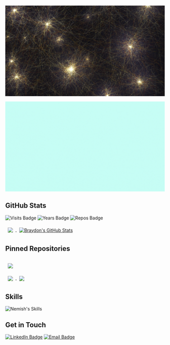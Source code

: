 ![](./assets/neurons.jpg)

![](https://github.com/nemishmehta/nemishmehta/blob/main/assets/Nemish_GitHub_Banner.gif)

## GitHub Stats

![Visits Badge](https://badges.pufler.dev/visits/nemishmehta/nemishmehta)
![Years Badge](https://badges.pufler.dev/years/nemishmehta)
![Repos Badge](https://badges.pufler.dev/repos/nemishmehta)

<a href="https://github.com/nemishmehta">
  <img align="center" style="margin:0.5rem" src="https://github-readme-stats.vercel.app/api?username=nemishmehta&show_icons=true&theme=radical&count_private=true&hide=html,css&title_color=ffffff&text_color=c9cacc&icon_color=4AB197&bg_color=1A2B34" />
</a>

<a href="https://github.com/nemishmehta">
  <img align="center" style="margin:0.5rem" src="https://github-readme-stats.vercel.app/api/top-langs/?username=nemishmehta&show_icons=true&line_height=27&count_private=true&title_color=ffffff&text_color=c9cacc&icon_color=4AB097&bg_color=1A2B34" alt="Braydon's GitHub Stats" />
</a>


## Pinned Repositories

<a href="https://github.com/nemishmehta/restaurant_dashboard">
  <img align="center" style="margin:1rem 0.5rem" src="https://github-readme-stats.vercel.app/api/pin/?username=nemishmehta&repo=restaurant_dashboard&show_owner=true&title_color=ffffff&text_color=c9cacc&icon_color=4AB197&bg_color=1A2B34" />
</a>

<br>

<a href="https://github.com/nemishmehta/price_prediction_api">
  <img align="center" style="margin:0.5rem" src="https://github-readme-stats.vercel.app/api/pin/?username=nemishmehta&repo=price_prediction_api&show_owner=true&title_color=ffffff&text_color=c9cacc&icon_color=4AB197&bg_color=1A2B34" />
</a>

<a href="https://github.com/nemishmehta/3d-houses">
  <img align="center" style="margin:0.5rem" src="https://github-readme-stats.vercel.app/api/pin/?username=nemishmehta&repo=3d-houses&show_owner=true&title_color=ffffff&text_color=c9cacc&icon_color=4AB197&bg_color=1A2B34" />
</a>

## Skills

![Nemish's Skills](https://skillicons.dev/icons?i=py,git,docker,pytorch,flask,heroku,vscode,linux)

## Get in Touch

[![LinkedIn Badge](https://img.shields.io/badge/LinkedIn-0077B5?style=for-the-badge&logo=linkedin&logoColor=white)](https://www.linkedin.com/in/nemishsmehta/)
[![Email Badge](https://img.shields.io/badge/Gmail-D14836?style=for-the-badge&logo=gmail&logoColor=white)](mailto:23.nemishmehta@gmail.com)